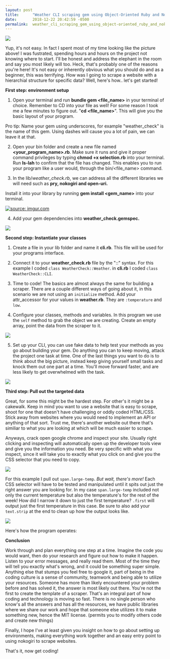 ```yaml
---
layout: post
title:      "Weather CLI scraping gem using Object-Oriented Ruby and Nokogiri"
date:       2018-12-22 20:42:59 -0500
permalink:  weather_cli_scraping_gem_using_object-oriented_ruby_and_nokogiri
---
```



![](https://linguagloss.com/wp-content/uploads/2016/06/man-confused-at-computer.png)

Yup, it's not easy. In fact I spent most of my time looking like the picture above! I was fustrated, spending hours and hours on the project not knowing where to start. I'll be honest and address the elephant in the room and say you most likely will too. Heck, that's probably one of the reasons you're here!  It's not easy or inherently obvious what you should do and as a beginner, this was terrifying. How was I going to scrape a website with a hierarchial structure for specific data? Well, here's how.. let's get started!



**First step: environment setup**

1. Open your terminal and run **bundle gem <file_name>** in your terminal of choice. Remember to CD into your file as well! For some reason I took me a few minutes to figure out. "**cd <file_name>**". This will give you the basic layout of your program.

Pro tip: Name your gem using underscores, for example "weather_check" is the name of this gem. Using dashes will cause you a lot of pain, we can leave it at that. 

2. Open your bin folder and create a new file named **<your_program_name>.rb**. Make sure it runs and give it proper command privileges by typing **chmod +x selection.rb** into your terminal. Run **ls-lah** to confirm that the file has changed. This enables you to run your program like a user would, through the bin/<file_name> command. 

3.  In the lib/*weather_check.rb*, we can address all the different libraries we will need such as **pry, nokogiri and open-uri.**

Install it into your library by running **gem install <gem_name>** into your terminal.

<a href="https://imgur.com/T9RDc88"><img src="https://i.imgur.com/T9RDc88.png" title="source: imgur.com" /></a>

4. Add your gem dependencies into **weather_check.gemspec.**

![](https://ibb.co/c8rXzCB)


**Second step: Instantiate your classes**

1. Create a file in your lib folder and name it **cli.rb**. This file will be used for your programs interface.

2. Connect it to your **weather_check.rb** file by the "::" syntax. For this example I coded `class WeatherCheck::Weather`. in **cli.rb** I coded `class WeatherCheck::CLI`. 

3. Time to code! The basics are almost always the same for building a scraper. There are a couple different ways of going about it, in this scenario we are not using an `initialize` method. Add your attr_accessor for your values in **weather.rb**. They are `:temperature` and `low`.

4. Configure your classes, methods and variables.  In this program we use the `self` method to grab the object we are creating. Create an empty array, point the data from the scraper to it.

![](https://ibb.co/9wXf2d1)

5. Set up your CLI, you can use fake data to help test your methods as you go about building your gem. Do anything you can to keep moving, attack the project one task at time. One of the last things you want to do is to think about the big picture, instead keep giving yourself small tasks and knock them out one part at a time. You'll move forward faster, and are less likely to get overwhelmed with the task.

![](https://ibb.co/ft6r7gt)

**Third step: Pull out the targeted data**

Great, for some this might be the hardest step. For other's it might be a cakewalk. Keep in mind you want to use a website that is easy to scrape, shoot for one that doesn't have challenging or oddly coded HTML/CSS. Stick away from websites where you would need to implement an API or anything of that sort. Trust me, there's another website out there that's similiar to what you are looking at which will be much easier to scrape.

Anyways, crack open google chrome and inspect your site. Usually right clicking and inspecting will automatically open up the developer tools view and give you the information you need. Be very specific with what you inspect, since it will take you to exactly what you click on and give you the CSS selector that you need to copy.

![](https://ibb.co/9TK4jnz)

For this example I pull out `span.large-temp`. *But wait, there's more!* Each CSS selector will have to be tested and manipulated until it spits out just the right answer you are looking for. In my case `span.large-temp` included not only the current temperature but also the temperature's for the rest of the week! How did I narrow it down to just the first temperature? `.first` will output just the first temperature in this case. Be sure to also add your `text.strip` at the end to clean up how the output looks like.

![](https://ibb.co/KwDJVgz)

Here's how the program operates:

[](https://youtu.be/CMBnJxSiHZg)

**Conclusion**

Work through and plan everything one step at a time. Imagine the code you would want, then do your research and figure out how to make it happen. Listen to your error messages, and really read them. Most of the time they will tell you exactly what's wrong, and it could be something super simple. Anything else that stumps you feel free to google it, part of being in the coding culture is a sense of community, teamwork and being able to utilize your resources. Someone has more than likely encountered your problem before and has solved it, the answer is most likely out there. You're not the first to create the template of a scraper. That's an integral part of how coding and technology is moving so fast. There is no single person who know's all the answers and has all the resources, we have public libraries where we share our work and hope that someone else utilizes it to make something new, hence the MIT license. (permits you to modify others code and create new things)

Finally, I hope I've at least given you insight on how to go about setting up environments, making everything work together and an easy entry point to using nokogiri to scrape websites.

That's it, now get coding!


